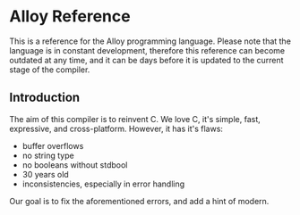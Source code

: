 # Alloy Reference
This is a reference for the Alloy programming language. Please note that the language is in constant development,
therefore this reference can become outdated at any time, and it can be days before it is updated to the current stage
of the compiler.

## Introduction
The aim of this compiler is to reinvent C. We love C, it's simple, fast, expressive, and cross-platform. However, it
has it's flaws:

* buffer overflows
* no string type
* no booleans without stdbool
* 30 years old
* inconsistencies, especially in error handling

Our goal is to fix the aforementioned errors, and add a hint of modern.